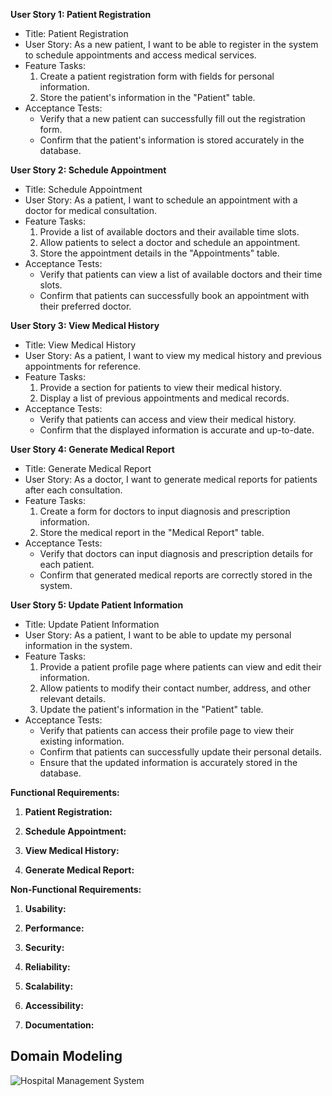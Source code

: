**User Story 1: Patient Registration**

- Title: Patient Registration
- User Story: As a new patient, I want to be able to register in the system to schedule appointments and access medical services.
- Feature Tasks:
  1. Create a patient registration form with fields for personal information.
  2. Store the patient's information in the "Patient" table.
- Acceptance Tests:
  - Verify that a new patient can successfully fill out the registration form.
  - Confirm that the patient's information is stored accurately in the database.

**User Story 2: Schedule Appointment**

- Title: Schedule Appointment
- User Story: As a patient, I want to schedule an appointment with a doctor for medical consultation.
- Feature Tasks:
  1. Provide a list of available doctors and their available time slots.
  2. Allow patients to select a doctor and schedule an appointment.
  3. Store the appointment details in the "Appointments" table.
- Acceptance Tests:
  - Verify that patients can view a list of available doctors and their time slots.
  - Confirm that patients can successfully book an appointment with their preferred doctor.

**User Story 3: View Medical History**

- Title: View Medical History
- User Story: As a patient, I want to view my medical history and previous appointments for reference.
- Feature Tasks:
  1. Provide a section for patients to view their medical history.
  2. Display a list of previous appointments and medical records.
- Acceptance Tests:
  - Verify that patients can access and view their medical history.
  - Confirm that the displayed information is accurate and up-to-date.

**User Story 4: Generate Medical Report**

- Title: Generate Medical Report
- User Story: As a doctor, I want to generate medical reports for patients after each consultation.
- Feature Tasks:
  1. Create a form for doctors to input diagnosis and prescription information.
  2. Store the medical report in the "Medical Report" table.
- Acceptance Tests:
  - Verify that doctors can input diagnosis and prescription details for each patient.
  - Confirm that generated medical reports are correctly stored in the system.



**User Story 5: Update Patient Information**

- Title: Update Patient Information
- User Story: As a patient, I want to be able to update my personal information in the system.
- Feature Tasks:
  1. Provide a patient profile page where patients can view and edit their information.
  2. Allow patients to modify their contact number, address, and other relevant details.
  3. Update the patient's information in the "Patient" table.
- Acceptance Tests:
  - Verify that patients can access their profile page to view their existing information.
  - Confirm that patients can successfully update their personal details.
  - Ensure that the updated information is accurately stored in the database.



**Functional Requirements:**

1. **Patient Registration:**

2. **Schedule Appointment:**

3. **View Medical History:**

4. **Generate Medical Report:**
   
**Non-Functional Requirements:**

1. **Usability:**

2. **Performance:**
  
3. **Security:**

4. **Reliability:**
   
5. **Scalability:**
   
6. **Accessibility:**
  
7. **Documentation:**



## Domain Modeling
![Hospital Management System](https://i.imgur.com/kb47Ox3.png)


   
